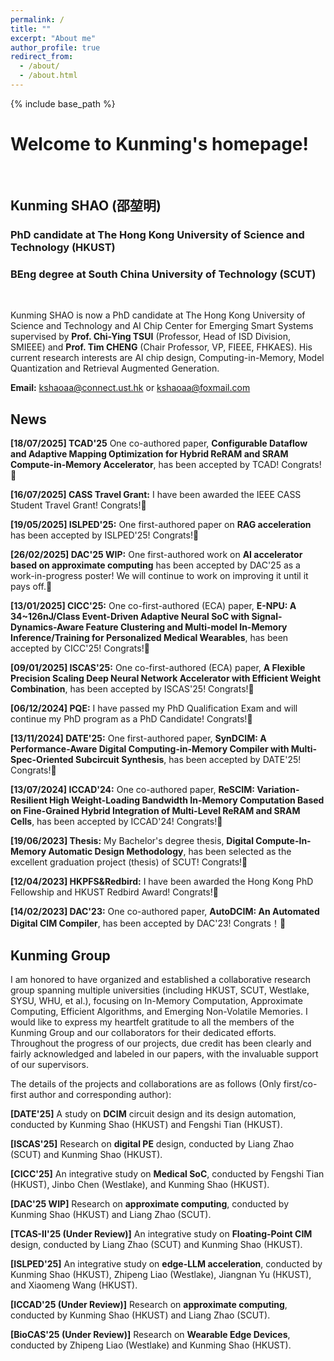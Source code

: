 ```yaml
---
permalink: /
title: ""
excerpt: "About me"
author_profile: true
redirect_from: 
  - /about/
  - /about.html
---
```



{% include base_path %}
# Welcome to Kunming's homepage!
&emsp;
## Kunming SHAO (邵堃明)
### PhD candidate at The Hong Kong University of Science and Technology (HKUST)
### BEng degree at South China University of Technology (SCUT)
&emsp;

Kunming SHAO is now a PhD candidate at The Hong Kong University of Science and Technology and AI Chip Center for Emerging Smart Systems supervised by **Prof. Chi-Ying TSUI** (Professor, Head of ISD Division, SMIEEE) and **Prof. Tim CHENG** (Chair Professor, VP, FIEEE, FHKAES). His current research interests are AI chip design, Computing-in-Memory, Model Quantization and Retrieval Augmented Generation.


**Email:** kshaoaa@connect.ust.hk or kshaoaa@foxmail.com



## News
**[18/07/2025] TCAD'25** One co-authored paper, **Configurable Dataflow and Adaptive Mapping Optimization for Hybrid ReRAM and SRAM Compute-in-Memory Accelerator**, has been accepted by TCAD! Congrats!🎉

**[16/07/2025] CASS Travel Grant:** I have been awarded the IEEE CASS Student Travel Grant! Congrats!🎉

**[19/05/2025] ISLPED'25:** One first-authored paper on **RAG acceleration** has been accepted by ISLPED'25! Congrats!🎉

**[26/02/2025] DAC'25 WIP:** One first-authored work on **AI accelerator based on approximate computing** has been accepted by DAC'25 as a work-in-progress poster! We will continue to work on improving it until it pays off.💪

**[13/01/2025] CICC'25:** One co-first-authored (ECA) paper, **E-NPU: A 34~126nJ/Class Event-Driven Adaptive Neural SoC with Signal-Dynamics-Aware Feature Clustering and Multi-model In-Memory Inference/Training for Personalized Medical Wearables**, has been accepted by CICC'25! Congrats!🎉

**[09/01/2025] ISCAS'25:** One co-first-authored (ECA) paper, **A Flexible Precision Scaling Deep Neural Network Accelerator with Efficient Weight Combination**, has been accepted by ISCAS'25! Congrats!🎉

**[06/12/2024] PQE:** I have passed my PhD Qualification Exam and will continue my PhD program as a PhD Candidate! Congrats!🎉

**[13/11/2024] DATE'25:** One first-authored paper, **SynDCIM: A Performance-Aware Digital Computing-in-Memory Compiler with Multi-Spec-Oriented Subcircuit Synthesis**, has been accepted by DATE'25! Congrats!🎉

**[13/07/2024] ICCAD'24:** One co-authored paper, **ReSCIM: Variation-Resilient High Weight-Loading Bandwidth In-Memory Computation Based on Fine-Grained Hybrid Integration of Multi-Level ReRAM and SRAM Cells**, has been accepted by ICCAD'24! Congrats!🎉

**[19/06/2023] Thesis:** My Bachelor's degree thesis, **Digital Compute-In-Memory Automatic Design Methodology**, has been selected as the excellent graduation project (thesis) of SCUT! Congrats!🎉

**[12/04/2023] HKPFS&Redbird:** I have been awarded the Hong Kong PhD Fellowship and HKUST Redbird Award! Congrats!🎉

**[14/02/2023] DAC'23:** One co-authored paper, **AutoDCIM: An Automated Digital CIM Compiler**, has been accepted by DAC'23! Congrats！🎉

## Kunming Group
I am honored to have organized and established a collaborative research group spanning multiple universities (including HKUST, SCUT, Westlake, SYSU, WHU, et al.), focusing on In-Memory Computation, Approximate Computing, Efficient Algorithms, and Emerging Non-Volatile Memories. I would like to express my heartfelt gratitude to all the members of the Kunming Group and our collaborators for their dedicated efforts. Throughout the progress of our projects, due credit has been clearly and fairly acknowledged and labeled in our papers, with the invaluable support of our supervisors.

The details of the projects and collaborations are as follows (Only first/co-first author and corresponding author):

**[DATE'25]** A study on **DCIM** circuit design and its design automation, conducted by Kunming Shao (HKUST) and Fengshi Tian (HKUST).

**[ISCAS'25]** Research on **digital PE** design, conducted by Liang Zhao (SCUT) and Kunming Shao (HKUST).

**[CICC'25]** An integrative study on **Medical SoC**, conducted by Fengshi Tian (HKUST), Jinbo Chen (Westlake), and Kunming Shao (HKUST).

**[DAC'25 WIP]** Research on **approximate computing**, conducted by Kunming Shao (HKUST) and Liang Zhao (SCUT).

**[TCAS-II'25 (Under Review)]** An integrative study on **Floating-Point CIM** design, conducted by Liang Zhao (SCUT) and Kunming Shao (HKUST).

**[ISLPED'25]** An integrative study on **edge-LLM acceleration**, conducted by Kunming Shao (HKUST), Zhipeng Liao (Westlake), Jiangnan Yu (HKUST), and Xiaomeng Wang (HKUST).

**[ICCAD'25 (Under Review)]** Research on **approximate computing**, conducted by Kunming Shao (HKUST) and Liang Zhao (SCUT).

**[BioCAS'25 (Under Review)]** Research on **Wearable Edge Devices**, conducted by Zhipeng Liao (Westlake) and Kunming Shao (HKUST).





<script type="text/javascript" id="clstr_globe" src="//clustrmaps.com/globe.js?d=dlQewDWXOFOO3ktbqFfI4LrHeaJPHclAPktKulGKfIo"></script>
